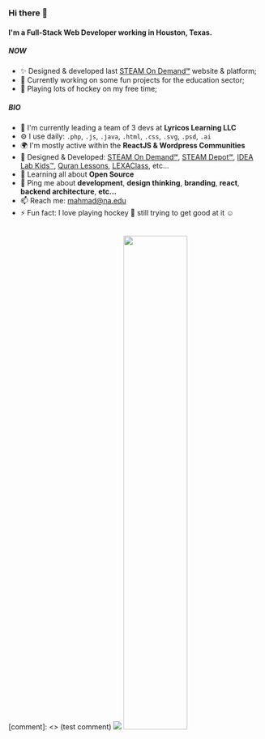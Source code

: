 ### Hi there 👋

#### I'm a Full-Stack Web Developer working in Houston, Texas.

##### NOW

- ✨ Designed & developed last [STEAM On Demand℠](https://steamondemand.org) website & platform;
- 🏫 Currently working on some fun projects for the education sector; 
- 🏒 Playing lots of hockey on my free time;

##### BIO

- 🏢 I'm currently leading a team of 3 devs at **Lyricos Learning LLC**
- ⚙️ I use daily: `.php`, `.js`, `.java`, `.html`, `.css`, `.svg`, `.psd`, `.ai`
- 🌍 I'm mostly active within the **ReactJS & Wordpress Communities**
- 💅 Designed & Developed: [STEAM On Demand℠](https://steamondemand.org), [STEAM Depot℠](https://steamdepot.idealabkids.com), [IDEA Lab Kids™](https://idealabkids.com), [Quran Lessons](https://quranlessons.us), [LEXAClass](https://app.lexaclass.com/organization/178/Idea-Lab-Kids,--Austin), etc…
- 🌱 Learning all about **Open Source**
- 💬 Ping me about **development**, **design thinking**, **branding**, **react**, **backend architecture**, **etc...**
- 📫 Reach me: [mahmad@na.edu](mailto:mahmad@na.edu)
- ⚡️ Fun fact: I love playing hockey 🏑 still trying to get good at it ☺ 

<br>
[comment]: <> (test comment)
<img src ="https://github-readme-streak-stats.herokuapp.com?user=Mabast1&hide_border=true&date_format=j%20M%5B%20Y%5D&background=000&ring=fff&fire=FFA500&sideNums=fff&sideLabels=fff&stroke=fff&currStreakNum=fff&currStreakLabel=fff&dates=fff"
<div>
  <img height="50%" width="auto" src ="https://github-readme-stats.vercel.app/api?username=Mabast1&show_icons=true&count_private=true&text_color=fff&icon_color=fff&bg_color=000&title_color=fff&hide_border=true,contribs">
</div>
